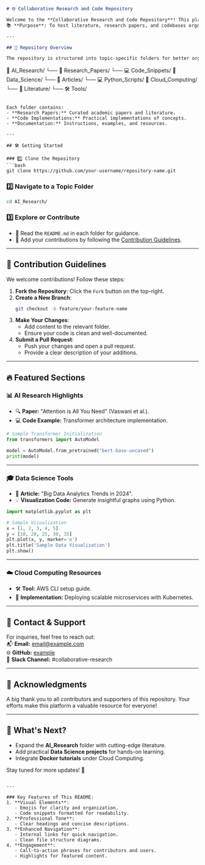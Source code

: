 
```markdown
# 🌐 Collaborative Research and Code Repository  

Welcome to the **Collaborative Research and Code Repository**! This platform is designed to facilitate seamless collaboration and knowledge sharing among researchers, developers, and enthusiasts.  
📚 **Purpose**: To host literature, research papers, and codebases organized by topics to enhance learning and innovation.  

---

## 📂 Repository Overview  

The repository is structured into topic-specific folders for better organization:  

```
📁 AI_Research/
    └── 📄 Research_Papers/
    └── 💻 Code_Snippets/
📁 Data_Science/
    └── 📄 Articles/
    └── 💻 Python_Scripts/
📁 Cloud_Computing/
    └── 📄 Literature/
    └── 🛠 Tools/
```

Each folder contains:
- **Research Papers:** Curated academic papers and literature.
- **Code Implementations:** Practical implementations of concepts.
- **Documentation:** Instructions, examples, and resources.

---

## 🛠 Getting Started  

### 1️⃣ Clone the Repository  
```bash
git clone https://github.com/your-username/repository-name.git
```

### 2️⃣ Navigate to a Topic Folder  
```bash
cd AI_Research/
```

### 3️⃣ Explore or Contribute  
- 📖 Read the `README.md` in each folder for guidance.
- 💾 Add your contributions by following the [Contribution Guidelines](#-contribution-guidelines).

---

## 📝 Contribution Guidelines  

We welcome contributions! Follow these steps:  
1. **Fork the Repository**: Click the `Fork` button on the top-right.  
2. **Create a New Branch**:  
   ```bash
   git checkout -b feature/your-feature-name
   ```  
3. **Make Your Changes**:  
   - Add content to the relevant folder.  
   - Ensure your code is clean and well-documented.  
4. **Submit a Pull Request**:  
   - Push your changes and open a pull request.  
   - Provide a clear description of your additions.  

---

## 🔥 Featured Sections  

### 📊 AI Research Highlights  
- 🔍 **Paper:** "Attention is All You Need" (Vaswani et al.).  
- 💻 **Code Example:** Transformer architecture implementation.  

```python
# Sample Transformer Initialization
from transformers import AutoModel

model = AutoModel.from_pretrained("bert-base-uncased")
print(model)
```

---

### 🎓 Data Science Tools  
- 📄 **Article:** "Big Data Analytics Trends in 2024".  
- 💡 **Visualization Code:** Generate insightful graphs using Python.  

```python
import matplotlib.pyplot as plt

# Sample Visualization
x = [1, 2, 3, 4, 5]
y = [10, 20, 25, 30, 35]
plt.plot(x, y, marker='o')
plt.title('Sample Data Visualization')
plt.show()
```

---

### ☁️ Cloud Computing Resources  
- 🛠 **Tool:** AWS CLI setup guide.  
- 🚀 **Implementation:** Deploying scalable microservices with Kubernetes.  

---

## 📧 Contact & Support  

For inquiries, feel free to reach out:  
📬 **Email:** email@example.com  
🌐 **GitHub:** [example](https://github.com/example)  
💬 **Slack Channel:** #collaborative-research  

---

## 🌟 Acknowledgments  

A big thank you to all contributors and supporters of this repository. Your efforts make this platform a valuable resource for everyone!  

---

## 📅 What's Next?  

- Expand the **AI_Research** folder with cutting-edge literature.  
- Add practical **Data Science projects** for hands-on learning.  
- Integrate **Docker tutorials** under Cloud Computing.

Stay tuned for more updates! 🚀
```

---

### Key Features of This README:
1. **Visual Elements**:
   - Emojis for clarity and organization.
   - Code snippets formatted for readability.
2. **Professional Tone**:
   - Clear headings and concise descriptions.
3. **Enhanced Navigation**:
   - Internal links for quick navigation.
   - Clean file structure diagrams.
4. **Engagement**:
   - Call-to-action phrases for contributors and users.
   - Highlights for featured content.